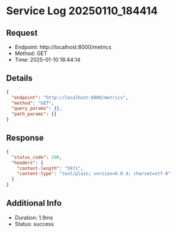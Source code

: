# Service Log 20250110_184414

## Request
- Endpoint: http://localhost:8000/metrics
- Method: GET
- Time: 2025-01-10 18:44:14

## Details
```json
{
  "endpoint": "http://localhost:8000/metrics",
  "method": "GET",
  "query_params": {},
  "path_params": {}
}
```

## Response
```json
{
  "status_code": 200,
  "headers": {
    "content-length": "5971",
    "content-type": "text/plain; version=0.0.4; charset=utf-8"
  }
}
```

## Additional Info
- Duration: 1.9ms
- Status: success
